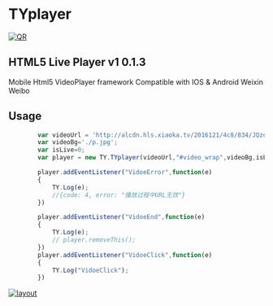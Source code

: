 TYplayer
======

[![QR](https://watertian.github.io/TYplayer/assets/TYplayerQR.gif)](http://watertian.github.io/TYplayer/)

## HTML5 Live Player v1 0.1.3
Mobile Html5 VideoPlayer framework
Compatible with IOS & Android Weixin Weibo

## Usage
```javascript
        var videoUrl = 'http://alcdn.hls.xiaoka.tv/2016121/4c8/834/JQzoRZZaz2zJ5GbS/index.m3u8';
        var videoBg='./p.jpg';
        var isLive=0;
        var player = new TY.TYplayer(videoUrl,"#video_wrap",videoBg,isLive);

        player.addEventListener("VidoeError",function(e)
        {
            TY.Log(e);
            //{code: 4, error: "播放过程中URL无效"}
        })

        player.addEventListener("VidoeEnd",function(e)
        {
            TY.Log(e);
            // player.removeThis();
        }) 
        player.addEventListener("VidoeClick",function(e)
        {
            TY.Log("VidoeClick");
        }) 
```
[![layout](https://watertian.github.io/TYplayer/assets/TYplayerLayout.jpg)](http://watertian.github.io/TYplayer/)







